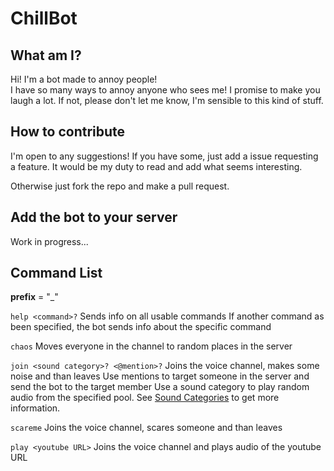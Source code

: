 # ChillBot

## What am I?

Hi!
I'm a bot made to annoy people!  
I have so many ways to annoy anyone who sees me!
I promise to make you laugh a lot. If not, please don't let me know, I'm sensible to this kind of stuff.

## How to contribute

I'm open to any suggestions! If you have some, just add a issue requesting a feature. It would be my duty to read and add what seems interesting.

Otherwise just fork the repo and make a pull request.

## Add the bot to your server

Work in progress...

## Command List

**prefix** = "_"

`help <command>?`
Sends info on all usable commands
If another command as been specified, the bot sends info about the specific command

`chaos`
Moves everyone in the channel to random places in the server

`join <sound category>? <@mention>?`
Joins the voice channel, makes some noise and than leaves
Use mentions to target someone in the server and send the bot to the target member
Use a sound category to play random audio from the specified pool. See [Sound Categories](#Sound_Categories) to get more information.

`scareme`
Joins the voice channel, scares someone and than leaves

`play <youtube URL>`
Joins the voice channel and plays audio of the youtube URL